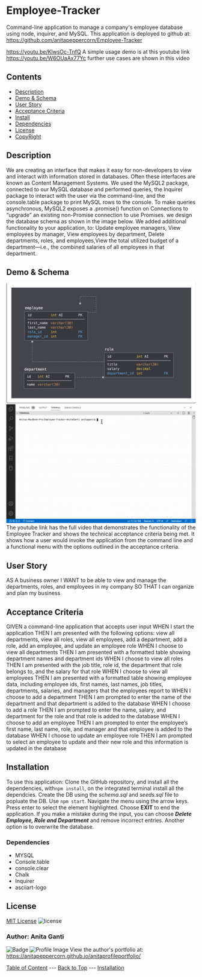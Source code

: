 # Employee-Tracker
Command-line application to manage a company's employee database using node, inquirer, and MySQL. This application is deployed to github at: https://github.com/anitapeppercorn/Employee-Tracker

https://youtu.be/KlwsOc-TnfQ
A simple usage demo is at this youtube link
https://youtu.be/W6OUaAx77Yc further use cases are shown in this video

## Contents
- [Description](#description)
- [Demo & Schema](#demo&schema)
- [User Story](#user-story)
- [Acceptance Criteria](#acceptance-criteria)
- [Install](#install)
- [Dependencies](#dependencies)
- [License](#license)
- [CopyRight](#copyright)

## Description
We are creating an interface that makes it easy for non-developers to view and interact with information stored in databases. Often these interfaces are known as Content Management Systems.
We used the MySQL2 package, connected to our MySQL database and performed queries, the Inquirer package to interact with the user via the command-line, and the console.table package to print MySQL rows to the console.
To make queries asynchronous, MySQL2 exposes a .promise() function on Connections to “upgrade” an existing non-Promise connection to use Promises. 
we design the database schema as shown in the image below.
We added additional functionality to your application, to: Update employee managers, View employees by manager, View employees by department, Delete departments, roles, and employees,View the total utilized budget of a department—i.e., the combined salaries of all employees in that department.

## Demo & Schema
![image of schema](/assets/schema.png)
![Demo](/assets/demo.gif)
The youtube link has the full video that demonstrates the functionality of the Employee Tracker and shows the technical acceptance criteria being met. It shows how a user would invoke the application from the command line and a functional menu with the options outlined in the acceptance criteria.

## User Story
AS A business owner
I WANT to be able to view and manage the departments, roles, and employees in my company
SO THAT I can organize and plan my business

## Acceptance Criteria
GIVEN a command-line application that accepts user input
WHEN I start the application
THEN I am presented with the following options: view all departments, view all roles, view all employees, add a department, add a role, add an employee, and update an employee role
WHEN I choose to view all departments
THEN I am presented with a formatted table showing department names and department ids
WHEN I choose to view all roles
THEN I am presented with the job title, role id, the department that role belongs to, and the salary for that role
WHEN I choose to view all employees
THEN I am presented with a formatted table showing employee data, including employee ids, first names, last names, job titles, departments, salaries, and managers that the employees report to
WHEN I choose to add a department
THEN I am prompted to enter the name of the department and that department is added to the database
WHEN I choose to add a role
THEN I am prompted to enter the name, salary, and department for the role and that role is added to the database
WHEN I choose to add an employee
THEN I am prompted to enter the employee’s first name, last name, role, and manager and that employee is added to the database
WHEN I choose to update an employee role
THEN I am prompted to select an employee to update and their new role and this information is updated in the database 


## Installation
To use this application: Clone the GitHub repository, and install all the dependencies, with```npm install```, on the integrated terminal install all the dependcies. Create the DB using the _schema.sql_ and _seeds.sql_ file to popluate the DB. Use ``npm start``. Navigate the menu using the arrow keys. Press enter to select the element highlighted. Choose **EXIT** to end the application.
If you make a mistake during the input, you can choose **_Delete Employee, Role and Department_** and remove incorrect entries. Another option is to overwrite the database.

### Dependencies
- MYSQL
- Console.table
- console.clear
- Chalk
- Inquirer
- asciiart-logo

## License
[MIT License](./LICENSE)
![license](https://img.shields.io/badge/License-MIT-blue)

### Author: Anita Ganti
![Badge](https://img.shields.io/badge/Github-anitapeppercorn-4cbbb9) 
![Profile Image](https://github.com/anitapeppercorn.png?size=50)
View the author's portfolio at:  https://anitapeppercorn.github.io/anitaprofileportfolio/


[Table of Content](#Table-of-Content) --- [Back to Top](#Employee-Tracker) --- [Installation](#Installation)
